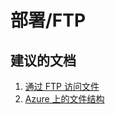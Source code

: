 <properties
    pageTitle="deployment/ftp"
    description="部署/FTP"
    service="microsoft.web"
    resource="sites"
    authors="aashu"
    displayOrder=""
    selfHelpType="generic"
    supportTopicIds="32542213"
    resourceTags=""
    productPesIds="14748, 16170"
    cloudEnvironments="public"
/>


# <a name="deploymentftp"></a>部署/FTP

## <a name="recommended-documents"></a>**建议的文档**
1. [通过 FTP 访问文件](https://github.com/projectkudu/kudu/wiki/Accessing-files-via-ftp)<br>
2. [Azure 上的文件结构](https://github.com/projectkudu/kudu/wiki/File-structure-on-azure)

